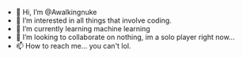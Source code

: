 - 👋 Hi, I’m @Awalkingnuke
- 👀 I’m interested in all things that involve coding.
- 🌱 I’m currently learning machine learning
- 💞️ I’m looking to collaborate on nothing, im a solo player right now...
- 📫 How to reach me... you can't lol. 

<!---
Awalkingnuke/Awalkingnuke is a ✨ special ✨ repository because its `README.md` (this file) appears on your GitHub profile.
You can click the Preview link to take a look at your changes.
--->
